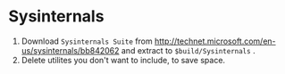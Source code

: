 # Sysinternals

1. Download ``Sysinternals Suite`` from http://technet.microsoft.com/en-us/sysinternals/bb842062 and extract to ``$build/Sysinternals`` .
2. Delete utilites you don't want to include, to save space.